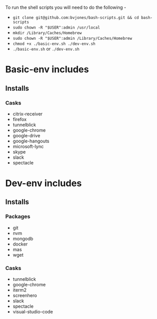 To run the shell scripts you will need to do the following -

- `git clone git@github.com:bvjones/bash-scripts.git && cd bash-scripts`
- `sudo chown -R "$USER":admin /usr/local`
- `mkdir /Library/Caches/Homebrew`
- `sudo chown -R "$USER":admin /Library/Caches/Homebrew`
- `chmod +x ./basic-env.sh ./dev-env.sh`
- `./basic-env.sh` or `./dev-env.sh`

# Basic-env includes

## Installs
### Casks
- citrix-receiver 
- firefox
- tunnelblick
- google-chrome
- google-drive
- google-hangouts
- microsoft-lync
- skype
- slack
- spectacle

# Dev-env includes

## Installs
### Packages
- git
- nvm
- mongodb
- docker
- mas
- wget

### Casks
- tunnelblick
- google-chrome
- iterm2
- screenhero
- slack
- spectacle
- visual-studio-code